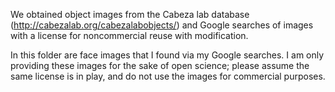 We obtained object images from the Cabeza lab database (http://cabezalab.org/cabezalabobjects/) and Google searches of images with a license for noncommercial reuse with modification.

In this folder are face images that I found via my Google searches. I am only providing these images for the sake of open science; please assume the same license is in play, and do not use the images for commercial purposes.

